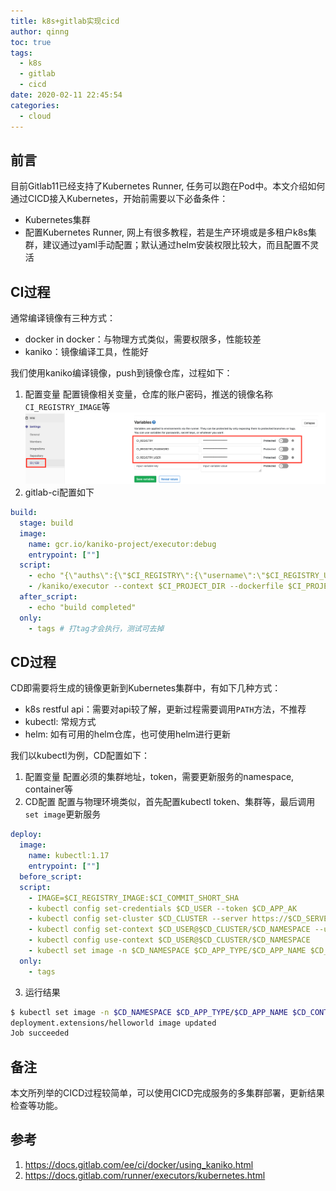 ```yaml
---
title: k8s+gitlab实现cicd
author: qinng
toc: true
tags:
  - k8s
  - gitlab
  - cicd
date: 2020-02-11 22:45:54
categories:
  - cloud
---
```

## 前言
目前Gitlab11已经支持了Kubernetes Runner, 任务可以跑在Pod中。本文介绍如何通过CICD接入Kubernetes，开始前需要以下必备条件：
- Kubernetes集群
- 配置Kubernetes Runner, 网上有很多教程，若是生产环境或是多租户k8s集群，建议通过yaml手动配置；默认通过helm安装权限比较大，而且配置不灵活

## CI过程
通常编译镜像有三种方式：
- docker in docker：与物理方式类似，需要权限多，性能较差
- kaniko：镜像编译工具，性能好

我们使用kaniko编译镜像，push到镜像仓库，过程如下：

1. 配置变量
   配置镜像相关变量，仓库的账户密码，推送的镜像名称`CI_REGISTRY_IMAGE`等
   ![gitlab-ci](/img/blogImg/gitlab-ci.png)
2. gitlab-ci配置如下
```yaml
build:
  stage: build
  image:
    name: gcr.io/kaniko-project/executor:debug
    entrypoint: [""]
  script:
    - echo "{\"auths\":{\"$CI_REGISTRY\":{\"username\":\"$CI_REGISTRY_USER\",\"password\":\"$CI_REGISTRY_PASSWORD\"}}}" > /kaniko/.docker/config.json
    - /kaniko/executor --context $CI_PROJECT_DIR --dockerfile $CI_PROJECT_DIR/Dockerfile --destination $CI_REGISTRY_IMAGE:$CI_COMMIT_TAG
  after_script:
    - echo "build completed"
  only:
    - tags # 打tag才会执行，测试可去掉
```

## CD过程
CD即需要将生成的镜像更新到Kubernetes集群中，有如下几种方式：
- k8s restful api：需要对api较了解，更新过程需要调用`PATH`方法，不推荐
- kubectl: 常规方式
- helm: 如有可用的helm仓库，也可使用helm进行更新
  
我们以kubectl为例，CD配置如下：
1. 配置变量
   配置必须的集群地址，token，需要更新服务的namespace, container等
2. CD配置
   配置与物理环境类似，首先配置kubectl token、集群等，最后调用`set image`更新服务
```yaml
deploy:
  image:
    name: kubectl:1.17
    entrypoint: [""]
  before_script:
  script:
    - IMAGE=$CI_REGISTRY_IMAGE:$CI_COMMIT_SHORT_SHA
    - kubectl config set-credentials $CD_USER --token $CD_APP_AK 
    - kubectl config set-cluster $CD_CLUSTER --server https://$CD_SERVER
    - kubectl config set-context $CD_USER@$CD_CLUSTER/$CD_NAMESPACE --user $CD_USER --cluster $CD_CLUSTER --namespace $CD_NAMESPACE
    - kubectl config use-context $CD_USER@$CD_CLUSTER/$CD_NAMESPACE
    - kubectl set image -n $CD_NAMESPACE $CD_APP_TYPE/$CD_APP_NAME $CD_CONTAINER=$IMAGE
  only:
    - tags
```
3. 运行结果
  ```bash
  $ kubectl set image -n $CD_NAMESPACE $CD_APP_TYPE/$CD_APP_NAME $CD_CONTAINER=$IMAGE
  deployment.extensions/helloworld image updated
  Job succeeded
  ```

## 备注
本文所列举的CICD过程较简单，可以使用CICD完成服务的多集群部署，更新结果检查等功能。

## 参考
1. https://docs.gitlab.com/ee/ci/docker/using_kaniko.html
2. https://docs.gitlab.com/runner/executors/kubernetes.html